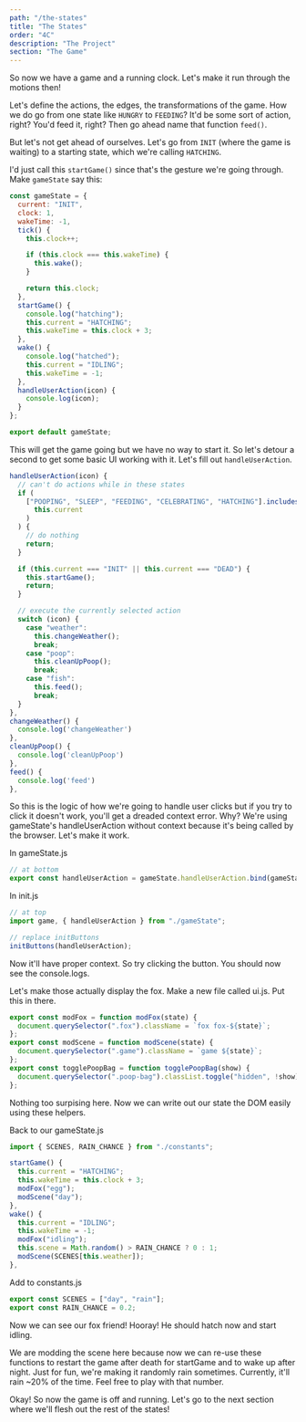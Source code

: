 ```yaml
---
path: "/the-states"
title: "The States"
order: "4C"
description: "The Project"
section: "The Game"
---
```


So now we have a game and a running clock. Let's make it run through the motions then!

Let's define the actions, the edges, the transformations of the game. How we do go from one state like `HUNGRY` to `FEEDING`? It'd be some sort of action, right? You'd feed it, right? Then go ahead name that function `feed()`.

But let's not get ahead of ourselves. Let's go from `INIT` (where the game is waiting) to a starting state, which we're calling `HATCHING`.

I'd just call this `startGame()` since that's the gesture we're going through. Make `gameState` say this:

```javascript
const gameState = {
  current: "INIT",
  clock: 1,
  wakeTime: -1,
  tick() {
    this.clock++;

    if (this.clock === this.wakeTime) {
      this.wake();
    }

    return this.clock;
  },
  startGame() {
    console.log("hatching");
    this.current = "HATCHING";
    this.wakeTime = this.clock + 3;
  },
  wake() {
    console.log("hatched");
    this.current = "IDLING";
    this.wakeTime = -1;
  },
  handleUserAction(icon) {
    console.log(icon);
  }
};

export default gameState;
```

This will get the game going but we have no way to start it. So let's detour a second to get some basic UI working with it. Let's fill out `handleUserAction`.

```javascript
handleUserAction(icon) {
  // can't do actions while in these states
  if (
    ["POOPING", "SLEEP", "FEEDING", "CELEBRATING", "HATCHING"].includes(
      this.current
    )
  ) {
    // do nothing
    return;
  }

  if (this.current === "INIT" || this.current === "DEAD") {
    this.startGame();
    return;
  }

  // execute the currently selected action
  switch (icon) {
    case "weather":
      this.changeWeather();
      break;
    case "poop":
      this.cleanUpPoop();
      break;
    case "fish":
      this.feed();
      break;
  }
},
changeWeather() {
  console.log('changeWeather')
},
cleanUpPoop() {
  console.log('cleanUpPoop')
},
feed() {
  console.log('feed')
},
```

So this is the logic of how we're going to handle user clicks but if you try to click it doesn't work, you'll get a dreaded context error. Why? We're using gameState's handleUserAction without context because it's being called by the browser. Let's make it work.

In gameState.js

```javascript
// at bottom
export const handleUserAction = gameState.handleUserAction.bind(gameState);
```

In init.js

```javascript
// at top
import game, { handleUserAction } from "./gameState";

// replace initButtons
initButtons(handleUserAction);
```

Now it'll have proper context. So try clicking the button. You should now see the console.logs.

Let's make those actually display the fox. Make a new file called ui.js. Put this in there.

```javascript
export const modFox = function modFox(state) {
  document.querySelector(".fox").className = `fox fox-${state}`;
};
export const modScene = function modScene(state) {
  document.querySelector(".game").className = `game ${state}`;
};
export const togglePoopBag = function togglePoopBag(show) {
  document.querySelector(".poop-bag").classList.toggle("hidden", !show);
};
```

Nothing too surpising here. Now we can write out our state the DOM easily using these helpers.

Back to our gameState.js

```javascript
import { SCENES, RAIN_CHANCE } from "./constants";

startGame() {
  this.current = "HATCHING";
  this.wakeTime = this.clock + 3;
  modFox("egg");
  modScene("day");
},
wake() {
  this.current = "IDLING";
  this.wakeTime = -1;
  modFox("idling");
  this.scene = Math.random() > RAIN_CHANCE ? 0 : 1;
  modScene(SCENES[this.weather]);
},
```

Add to constants.js

```javascript
export const SCENES = ["day", "rain"];
export const RAIN_CHANCE = 0.2;
```

Now we can see our fox friend! Hooray! He should hatch now and start idling.

We are modding the scene here because now we can re-use these functions to restart the game after death for startGame and to wake up after night. Just for fun, we're making it randomly rain sometimes. Currently, it'll rain ~20% of the time. Feel free to play with that number.

Okay! So now the game is off and running. Let's go to the next section where we'll flesh out the rest of the states!
